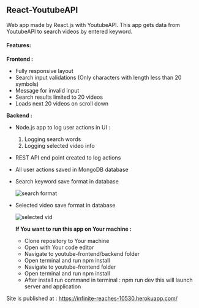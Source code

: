 ## React-YoutubeAPI

Web app made by React.js with YoutubeAPI. This app gets data from YoutubeAPI to search videos by entered keyword.

####  Features: 

<b> Frontend : </b>
- Fully responsive layout
- Search input validations (Only characters with length less than 20 symbols)
- Message for invalid input
- Search results limited to 20 videos
- Loads next 20 videos on scroll down


<b> Backend : </b>
- Node.js app to log user actions in UI :
  1) Logging search words
  2) Logging selected video info
  
- REST API end point created to log actions
- All user actions saved in MongoDB database

- Search keyword save format in database 
  
  ![search format](https://user-images.githubusercontent.com/60692659/107048214-5bbef880-67d1-11eb-9a3c-8bd55c4a1bc5.PNG)


- Selected video save format in database 
  
  ![selected vid](https://user-images.githubusercontent.com/60692659/107048406-945ed200-67d1-11eb-88d4-7bc226c106b3.PNG)
  
  
  <b> If You want to run this app on Your machine : </b>
  - Clone repository to Your machine
  - Open with Your code editor
  - Navigate to youtube-frontend/backend folder
  - Open terminal and run npm install
  - Navigate to youtube-frontend folder
  - Open terminal and run npm install
  - After install run command in terminal : npm run dev this will launch server and application
 
Site is published at : https://infinite-reaches-10530.herokuapp.com/
